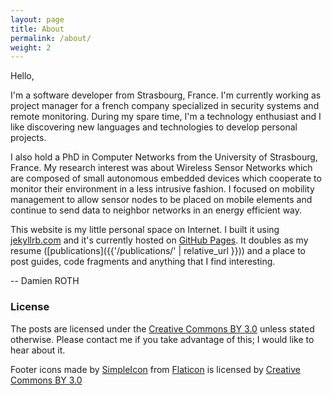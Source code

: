 ```yaml
---
layout: page
title: About
permalink: /about/
weight: 2
---
```


Hello,

I'm a software developer from Strasbourg, France.
I'm currently working as project manager for a french company specialized in security systems and remote monitoring.
During my spare time, I'm a technology enthusiast and I like discovering new languages and technologies to develop personal projects.

I also hold a PhD in Computer Networks from the University of Strasbourg, France.
My research interest was about Wireless Sensor Networks which are composed of small
autonomous embedded devices which cooperate to monitor their environment in a less
intrusive fashion. I focused on mobility management to allow sensor nodes to be
placed on mobile elements and continue to send data to neighbor networks in an
energy efficient way.

This website is my little personal space on Internet.
I built it using [jekyllrb.com](https://jekyllrb.com/) and it's currently hosted on [GitHub Pages](https://pages.github.com/).
It doubles as my resume ([publications]({{'/publications/' | relative_url }})) and a place to post guides, code fragments and anything that I find interesting.

-- Damien ROTH


### License

The posts are licensed under the [Creative Commons BY 3.0](http://creativecommons.org/licenses/by/3.0/) unless stated otherwise. Please contact me if you take advantage of this; I would like to hear about it.

Footer icons made by [SimpleIcon](http://www.flaticon.com/authors/simpleicon) from [Flaticon](http://www.flaticon.com) is licensed by [Creative Commons BY 3.0](http://creativecommons.org/licenses/by/3.0/)
